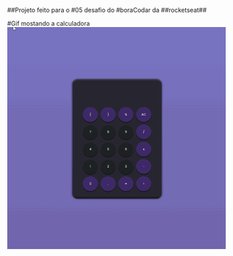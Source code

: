 ##Projeto feito para o #05 desafio do #boraCodar da ##rocketseat##

#Gif mostando a calculadora
<img src="screenshots\CalculadoraGif.gif" alt="Mostando as funções da calculadora em um gif"/>